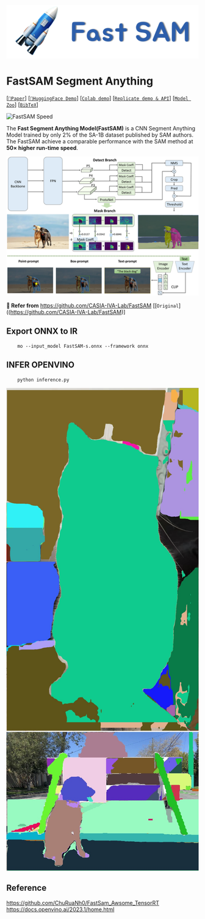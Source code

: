 ![](assets/logo.png)

# FastSAM Segment Anything

[[`📕Paper`](https://arxiv.org/pdf/2306.12156.pdf)] [[`🤗HuggingFace Demo`](https://huggingface.co/spaces/An-619/FastSAM)] [[`Colab demo`](https://colab.research.google.com/drive/1oX14f6IneGGw612WgVlAiy91UHwFAvr9?usp=sharing)] [[`Replicate demo & API`](https://replicate.com/casia-iva-lab/fastsam)] [[`Model Zoo`](#model-checkpoints)] [[`BibTeX`](#citing-fastsam)]

![FastSAM Speed](assets/head_fig.png)

The **Fast Segment Anything Model(FastSAM)** is a CNN Segment Anything Model trained by only 2% of the SA-1B dataset published by SAM authors. The FastSAM achieve a comparable performance with
the SAM method at **50× higher run-time speed**.

![FastSAM design](assets/Overview.png)

**🍇 Refer from**
https://github.com/CASIA-IVA-Lab/FastSAM
[[`Original`]((https://github.com/CASIA-IVA-Lab/FastSAM)]


## Export ONNX to IR
```
    mo --input_model FastSAM-s.onnx --framework onnx
```

## INFER OPENVINO
```
    python inference.py
```

![cat](outputs/cat.jpg)
![coco](outputs/coco.jpg)

## Reference
https://github.com/ChuRuaNh0/FastSam_Awsome_TensorRT
https://docs.openvino.ai/2023.1/home.html
